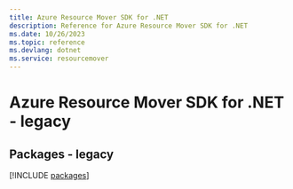 ```yaml
---
title: Azure Resource Mover SDK for .NET
description: Reference for Azure Resource Mover SDK for .NET
ms.date: 10/26/2023
ms.topic: reference
ms.devlang: dotnet
ms.service: resourcemover
---
```

# Azure Resource Mover SDK for .NET - legacy
## Packages - legacy
[!INCLUDE [packages](resource-mover-index.md)]